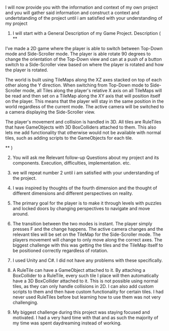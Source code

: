 
I will now provide you with the information and context of my own project and you will gather said information and construct a context and undertstanding of the project until i am satisfied with your understanding of my project
1. I will start with a General Description of my Game Project.
Description ( **

I’ve made a 2D game where the player is able to switch between Top-Down mode and Side-Scroller mode. The player is able rotate 90 degrees to change the orientation of the Top-Down view and can at a push of a button switch to a Side-Scroller view based on where the player is rotated and how the player is rotated. 

  

The world is built using TileMaps along the XZ axes stacked on top of each other along the Y direction. When switching from Top-Down mode to Side-Scroller mode, all Tiles along the player's relative X axis on all TileMaps will be read and then set on a TileMap along the XY axis that will position itself on the player. This means that the player will stay in the same position in the world regardless of the current mode. The active camera will be switched to a camera displaying the Side-Scroller view.

  

The player's movement and collision is handled in 3D. All tiles are RuleTiles that have GameObjects with 3D BoxColliders attached to them. This also lets me add functionality that otherwise would not be available with normal tiles, such as adding scripts to the GameObjects for each tile.

** )
   
2. You will ask me Relevant follow-up Questions about my project and its components. Execution, difficulties, implementation. etc. 
   
3. we will repeat number 2 until i am satisfied with your understanding of the project.
   





1. I was inspired by thoughts of the fourth dimension and the thought of different dimensions and different perspectives on reality.

2. The primary goal for the player is to make it through levels with puzzles and locked doors by changing perspectives to navigate and move around.

3. The transition between the two modes is instant. The player simply presses F and the change happens. The active camera changes and the relevant tiles will be set on the TileMap for the Side-Scroller mode. The players movement will change to only move along the correct axes. The biggest challenge with this was getting the tiles and the TileMap itself to be positioned correctly regardless of rotation.

4. I used Unity and C#. I did not have any problems with these specifically.

5. A RuleTile can have a GameObject attached to it. By attaching a BoxCollider to a RuleTile, every such tile I place will then automatically have a 3D BoxCollider attached to it. This is not possible using normal tiles, as they can only handle collisions in 2D. I can also add custom scripts to them and then have custom functionality for certain tiles. I had never used RuleTiles before but learning how to use them was not very challenging.

6. My biggest challenge during this project was staying focused and motivated. I had a very hard time with that and as such the majority of my time was spent daydreaming instead of working.